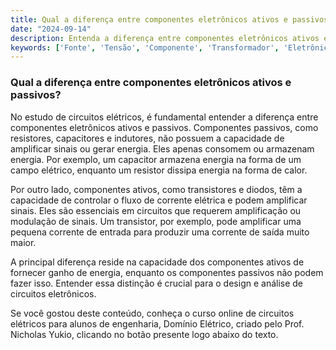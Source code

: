 ```yaml
---
title: Qual a diferença entre componentes eletrônicos ativos e passivos?
date: "2024-09-14"
description: Entenda a diferença entre componentes eletrônicos ativos e passivos no contexto de circuitos elétricos.
keywords: ['Fonte', 'Tensão', 'Componente', 'Transformador', 'Eletrônico', 'Ativo', 'Capacitor']
---
```


### Qual a diferença entre componentes eletrônicos ativos e passivos?

No estudo de circuitos elétricos, é fundamental entender a diferença entre componentes eletrônicos ativos e passivos. Componentes passivos, como resistores, capacitores e indutores, não possuem a capacidade de amplificar sinais ou gerar energia. Eles apenas consomem ou armazenam energia. Por exemplo, um capacitor armazena energia na forma de um campo elétrico, enquanto um resistor dissipa energia na forma de calor.

Por outro lado, componentes ativos, como transistores e diodos, têm a capacidade de controlar o fluxo de corrente elétrica e podem amplificar sinais. Eles são essenciais em circuitos que requerem amplificação ou modulação de sinais. Um transistor, por exemplo, pode amplificar uma pequena corrente de entrada para produzir uma corrente de saída muito maior.

A principal diferença reside na capacidade dos componentes ativos de fornecer ganho de energia, enquanto os componentes passivos não podem fazer isso. Entender essa distinção é crucial para o design e análise de circuitos eletrônicos.

Se você gostou deste conteúdo, conheça o curso online de circuitos elétricos para alunos de engenharia, Domínio Elétrico, criado pelo Prof. Nicholas Yukio, clicando no botão presente logo abaixo do texto.